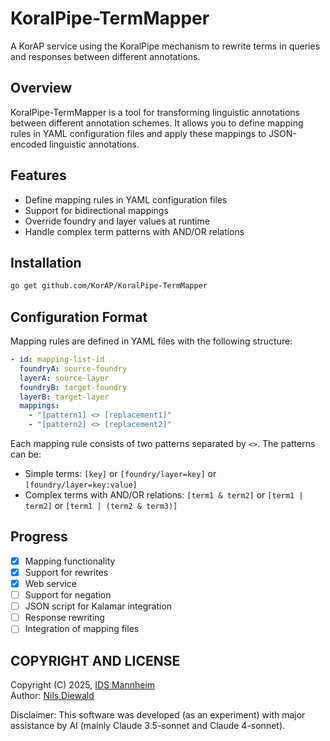 # KoralPipe-TermMapper

A KorAP service using the KoralPipe mechanism to rewrite terms in queries and responses between different annotations.

## Overview

KoralPipe-TermMapper is a tool for transforming linguistic annotations between different annotation schemes. It allows you to define mapping rules in YAML configuration files and apply these mappings to JSON-encoded linguistic annotations.

## Features

- Define mapping rules in YAML configuration files
- Support for bidirectional mappings
- Override foundry and layer values at runtime
- Handle complex term patterns with AND/OR relations

## Installation

```bash
go get github.com/KorAP/KoralPipe-TermMapper
```

## Configuration Format

Mapping rules are defined in YAML files with the following structure:

```yaml
- id: mapping-list-id
  foundryA: source-foundry
  layerA: source-layer
  foundryB: target-foundry
  layerB: target-layer
  mappings:
    - "[pattern1] <> [replacement1]"
    - "[pattern2] <> [replacement2]"
```

Each mapping rule consists of two patterns separated by `<>`. The patterns can be:
- Simple terms: `[key]` or `[foundry/layer=key]` or `[foundry/layer=key:value]`
- Complex terms with AND/OR relations: `[term1 & term2]` or `[term1 | term2]` or `[term1 | (term2 & term3)]`

## Progress

- [x] Mapping functionality
- [x] Support for rewrites
- [x] Web service
- [ ] Support for negation
- [ ] JSON script for Kalamar integration
- [ ] Response rewriting
- [ ] Integration of mapping files

## COPYRIGHT AND LICENSE

Copyright (C) 2025, [IDS Mannheim](https://www.ids-mannheim.de/)<br>
Author: [Nils Diewald](https://www.nils-diewald.de/)

Disclaimer: This software was developed (as an experiment) with major assistance by AI (mainly Claude 3.5-sonnet and Claude 4-sonnet).
